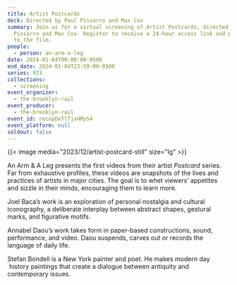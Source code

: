 ```yaml
---
title: Artist Postcards
deck: Directed by Paul Pissarro and Max Cox
summary: Join us for a virtual screening of Artist Postcards, directed by Paul
  Pissarro and Max Cox. Register to receive a 24-hour access link and password
  to the film.
people:
  - person: an-arm-a-leg
date: 2024-01-04T00:00:00-0500
end_date: 2024-01-04T23:59:00-0500
series: 973
collections:
  - screening
event_organizer:
  - the-brooklyn-rail
event_producer:
  - the-brooklyn-rail
event_id: recopDxTlTjxHMyS4
event_platform: null
soldout: false
---
```

{{< image media="2023/12/artist-postcard-still" size="lg" >}}

An Arm & A Leg presents the first videos from their artist *Postcard* series. Far from exhaustive profiles, these videos are snapshots of the lives and practices of artists in major cities. The goal is to whet viewers’ appetites and sizzle in their minds, encouraging them to learn more.

Joel Baca’s work is an exploration of personal nostalgia and cultural iconography, a deliberate interplay between abstract shapes, gestural marks, and figurative motifs.

Annabel Daou’s work takes form in paper-based constructions, sound, performance, and video. Daou suspends, carves out or records the language of daily life.

Stefan Bondell is a New York painter and poet. He makes modern day  history paintings that create a dialogue between antiquity and contemporary issues.